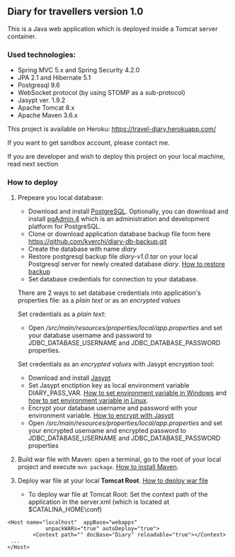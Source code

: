## Diary for travellers version 1.0
This is a Java web application which is deployed inside a Tomcat server container.

### Used technologies:
* Spring MVC 5.x and Spring Security 4.2.0
* JPA 2.1 and Hibernate 5.1
* Postgresql  9.6
* WebSocket protocol (by using STOMP as a sub-protocol)
* Jasypt ver. 1.9.2 
* Apache Tomcat 8.x
* Apache Maven 3.6.x

This project is available on Heroku: https://travel-diary.herokuapp.com/

If you want to get sandbox account, please contact me.

If you are developer and wish to deploy this project on your local machine, read next section

### How to deploy
1.  Prepeare you local database:
     * Download and install [PostgreSQL](https://www.postgresql.org/download/). Optionally, you can download and install [pgAdmin 4](https://www.pgadmin.org/download/) which is an administration and development platform for PostgreSQL.
     * Clone or download application database backup file form here https://github.com/kverchi/diary-db-backup.git
     * Create the database with name *diary*
     * Restore postgresql backup file *diary-v1.0.tar* on your local Postgresql server for newly created database *diary*. [How to restore backup](https://www.postgresql.org/docs/9.6/backup-dump.html#BACKUP-DUMP-RESTORE) 
     * Set database credentials for connection to your database. 
     
     There are 2 ways to set database credentials into application's properties file: as a *plain text* or as an *encrypted values*
     
     Set credentials as a *plain text*:
     * Open *<path-to-app>/src/main/resources/properties/local/app.properties* and set your database username and password to JDBC_DATABASE_USERNAME and JDBC_DATABASE_PASSWORD properties.
     
     Set credentials as an *encrypted values* with Jasypt encryption tool:
     * Download and install [Jasypt](http://www.jasypt.org/download.html)
     * Set Jasypt enctiption key as local environment variable DIARY_PASS_VAR. [How to set environment variable in Windows](https://www.computerhope.com/issues/ch000549.htm) and [how to set environment variable in Linux](https://www.tecmint.com/set-path-variable-linux-permanently/).
     * Encrypt your database username and password with your environment variable. [How to encrypt with Jasypt](https://apereo.atlassian.net/wiki/spaces/CASUM/pages/103261428/HOWTO+Use+Jasypt+to+encrypt+passwords+in+configuration+files)
     * Open *<path-to-app>/src/main/resources/properties/local/app.properties* and set your encrypted username and encrypted password to JDBC_DATABASE_USERNAME and JDBC_DATABASE_PASSWORD properties
     
2. Build war file with Maven: open a terminal, go to the root of your local project and execute `mvn package`. [How to install Maven](https://maven.apache.org/install.html).
3. Deploy war file at your local **Tomcat Root**. [How to deploy war file](http://www.jguru.com/faq/view.jsp?EID=123229)
    * To deploy war file at Tomcat Root:
       Set the context path of the application in the server.xml (which is located at $CATALINA_HOME\conf)
```
<Host name="localhost"  appBase="webapps"
            unpackWARs="true" autoDeploy="true">
        <Context path="" docBase="Diary" reloadable="true"></Context>
 ...
</Host>
```

